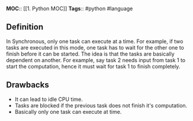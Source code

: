 **MOC**:: [[1. Python MOC]]
**Tags**:: #python #language
## Definition
In Synchronous, only one task can execute at a time. For example, if two tasks are executed in this mode, one task has to wait for the other one to finish before it can be started.
The idea is that the tasks are basically dependent on another. For example, say task 2 needs input from task 1 to start the computation, hence it must wait for task 1 to finish completely.
## Drawbacks
- It can lead to idle CPU time.
- Tasks are blocked if the previous task does not finish it's computation.
- Basically only one task can execute at time.
